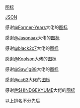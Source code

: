 [图标](https://raw.githubusercontent.com/LGMjiang/Tool/main/Surge/Icon/SurgeIcon.json)

[JSON](https://github.com/LGMjiang/Tool/blob/main/Surge/Icon/SurgeIcon.json)

感谢[@Former-Years](https://github.com/Former-Years)大佬的[图标](https://github.com/Former-Years/icon)

感谢[@Jasonaax](https://github.com/Jasonaax)大佬的[图标](https://github.com/Jasonaax/Surge/tree/main/Icon)

感谢[@black2c7](https://github.com/black2c7)大佬的[图标](https://github.com/black2c7/TheMagic-Icons)

感谢[@Koolson](https://github.com/Koolson)大佬的[图标](https://github.com/Koolson/Qure)

感谢[@Saw1g88](https://github.com/Saw1g88)大佬的[图标](https://github.com/Saw1g88/Saw/tree/main/Icon)

感谢[@cc63](https://github.com/cc63)大佬的[图标](https://github.com/cc63/ICON/tree/main)

感谢[@$H!NDGEKYUME](https://github.com/shindgewongxj)大佬的[图标](https://github.com/shindgewongxj/WHATSINStash/tree/main/iconset)

以上排名不分先后
